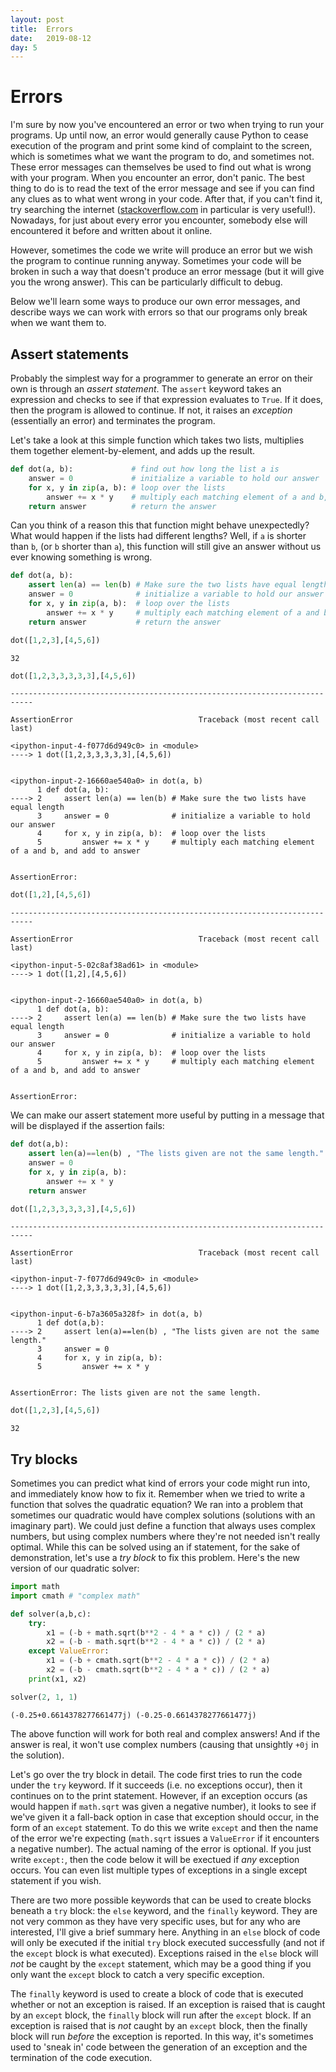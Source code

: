 ```yaml
---
layout: post
title:  Errors
date:   2019-08-12
day: 5
---
```



# Errors

I'm sure by now you've encountered an error or two when trying to run your programs. Up until now, an error would generally cause Python to cease execution of the program and print some kind of complaint to the screen, which is sometimes what we want the program to do, and sometimes not. 
These error messages can themselves be used to find out what is wrong with your program. When you encounter an error, don't panic. The best thing to do is to read the text of the error message and see if you can find any clues as to what went wrong in your code. After that, if you can't find it, try searching the internet ([stackoverflow.com](https://stackoverflow.com/) in particular is very useful!). Nowadays, for just about every error you encounter, somebody else will encountered it before and written about it online.

However, sometimes the code we write will produce an error but we wish the program to continue running anyway. Sometimes your code will be broken in such a way that doesn't produce an error message (but it will give you the wrong answer). This can be particularly difficult to debug. 

Below we'll learn some ways to produce our own error messages, and describe ways we can work with errors so that our programs only break when we want them to. 

## Assert statements

Probably the simplest way for a programmer to generate an error on their own is through an *assert statement*. The `assert` keyword takes an expression and checks to see if that expression evaluates to `True`. If it does, then the program is allowed to continue. If not, it raises an *exception* (essentially an error) and terminates the program. 

Let's take a look at this simple function which takes two lists, multiplies them together element-by-element, and adds up the result.


```python
def dot(a, b):             # find out how long the list a is
    answer = 0             # initialize a variable to hold our answer
    for x, y in zip(a, b): # loop over the lists
        answer += x * y    # multiply each matching element of a and b, and add to answer
    return answer          # return the answer
```

Can you think of a reason this that function might behave unexpectedly? What would happen if the lists had different lengths? Well, if `a` is shorter than `b`, (or `b` shorter than `a`), this function will still give an answer without us ever knowing something is wrong. 


```python
def dot(a, b):
    assert len(a) == len(b) # Make sure the two lists have equal length
    answer = 0              # initialize a variable to hold our answer
    for x, y in zip(a, b):  # loop over the lists
        answer += x * y     # multiply each matching element of a and b, and add to answer
    return answer           # return the answer
```


```python
dot([1,2,3],[4,5,6])
```




    32




```python
dot([1,2,3,3,3,3,3],[4,5,6])
```


    ---------------------------------------------------------------------------

    AssertionError                            Traceback (most recent call last)

    <ipython-input-4-f077d6d949c0> in <module>
    ----> 1 dot([1,2,3,3,3,3,3],[4,5,6])
    

    <ipython-input-2-16660ae540a0> in dot(a, b)
          1 def dot(a, b):
    ----> 2     assert len(a) == len(b) # Make sure the two lists have equal length
          3     answer = 0              # initialize a variable to hold our answer
          4     for x, y in zip(a, b):  # loop over the lists
          5         answer += x * y     # multiply each matching element of a and b, and add to answer


    AssertionError: 



```python
dot([1,2],[4,5,6])
```


    ---------------------------------------------------------------------------

    AssertionError                            Traceback (most recent call last)

    <ipython-input-5-02c8af38ad61> in <module>
    ----> 1 dot([1,2],[4,5,6])
    

    <ipython-input-2-16660ae540a0> in dot(a, b)
          1 def dot(a, b):
    ----> 2     assert len(a) == len(b) # Make sure the two lists have equal length
          3     answer = 0              # initialize a variable to hold our answer
          4     for x, y in zip(a, b):  # loop over the lists
          5         answer += x * y     # multiply each matching element of a and b, and add to answer


    AssertionError: 


We can make our assert statement more useful by putting in a message that will be displayed if the assertion fails:


```python
def dot(a,b):
    assert len(a)==len(b) , "The lists given are not the same length."
    answer = 0
    for x, y in zip(a, b):
        answer += x * y
    return answer
```


```python
dot([1,2,3,3,3,3,3],[4,5,6])
```


    ---------------------------------------------------------------------------

    AssertionError                            Traceback (most recent call last)

    <ipython-input-7-f077d6d949c0> in <module>
    ----> 1 dot([1,2,3,3,3,3,3],[4,5,6])
    

    <ipython-input-6-b7a3605a328f> in dot(a, b)
          1 def dot(a,b):
    ----> 2     assert len(a)==len(b) , "The lists given are not the same length."
          3     answer = 0
          4     for x, y in zip(a, b):
          5         answer += x * y


    AssertionError: The lists given are not the same length.



```python
dot([1,2,3],[4,5,6])
```




    32



## Try blocks

Sometimes you can predict what kind of errors your code might run into, and immediately know how to fix it. Remember when we tried to write a function that solves the quadratic equation? We ran into a problem that sometimes our quadratic would have complex solutions (solutions with an imaginary part). We could just define a function that always uses complex numbers, but using complex numbers where they're not needed isn't really optimal. While this can be solved using an if statement, for the sake of demonstration, let's use a *try block* to fix this problem. Here's the new version of our quadratic solver:


```python
import math
import cmath # "complex math"
```


```python
def solver(a,b,c):
    try:
        x1 = (-b + math.sqrt(b**2 - 4 * a * c)) / (2 * a)
        x2 = (-b - math.sqrt(b**2 - 4 * a * c)) / (2 * a)
    except ValueError:
        x1 = (-b + cmath.sqrt(b**2 - 4 * a * c)) / (2 * a)
        x2 = (-b - cmath.sqrt(b**2 - 4 * a * c)) / (2 * a)
    print(x1, x2)
```


```python
solver(2, 1, 1)
```

    (-0.25+0.6614378277661477j) (-0.25-0.6614378277661477j)


The above function will work for both real and complex answers! And if the answer is real, it won't use complex numbers (causing that unsightly `+0j` in the solution).

Let's go over the try block in detail. The code first tries to run the code under the `try` keyword. If it succeeds (i.e. no exceptions occur), then it continues on to the print statement. However, if an exception occurs (as would happen if `math.sqrt` was given a negative number), it looks to see if we've given it a fall-back option in case that exception should occur, in the form of an `except` statement. To do this we write `except` and then the name of the error we're expecting (`math.sqrt` issues a `ValueError` if it encounters a negative number). The actual naming of the error is optional. If you just write `except:`, then the code below it will be exectued if *any* exception occurs. You can even list multiple types of exceptions in a single except statement if you wish.

There are two more possible keywords that can be used to create blocks beneath a `try` block: the `else` keyword, and the `finally` keyword. They are not very common as they have very specific uses, but for any who are interested, I'll give a brief summary here. Anything in an `else` block of code will only be executed if the initial `try` block executed successfully (and not if the `except` block is what executed). Exceptions raised in the `else` block will *not* be caught by the `except` statement, which may be a good thing if you only want the `except` block to catch a very specific exception. 

The `finally` keyword is used to create a block of code that is executed whether or not an exception is raised. If an exception is raised that is caught by an `except` block, the `finally` block will run after the `except` block. If an exception is raised that is *not* caught by an `except` block, then the finally block will run *before* the exception is reported. In this way, it's sometimes used to 'sneak in' code between the generation of an exception and the termination of the code execution.


```python

```
